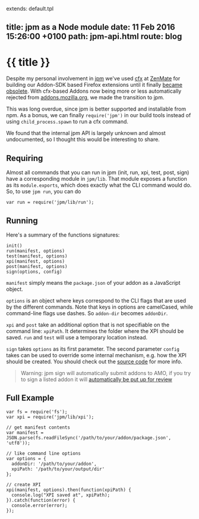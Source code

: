 extends: default.tpl

title:   jpm as a Node module
date:    11 Feb 2016 15:26:00 +0100
path:    jpm-api.html
route:   blog
---

# {{ title }}

Despite my personal involvement in [jpm](https://github.com/mozilla-jetpack/jpm) we've used [cfx](https://developer.mozilla.org/en-US/Add-ons/SDK/Tools/cfx) at [ZenMate](https://zenmate.com) for building
our Addon-SDK based Firefox extensions until it finally [became obsolete](https://blog.mozilla.org/addons/2015/10/14/breaking-changes-let-const-firefox-nightly-44/).
With cfx-based Addons now being more or less automatically rejected from [addons.mozilla.org](https://addons.mozilla.org), we made the transition to jpm.

This was long overdue, since jpm is better supported and installable from npm. As a bonus, we can finally `require('jpm')` in
our build tools instead of using `child_process.spawn` to run a cfx command.

We found that the internal jpm API is largely unknown and almost undocumented, so I thought this would be interesting to share.

## Requiring

Almost all commands that you can run in jpm (init, run, xpi, test, post, sign) have a corresponding module in `jpm/lib`. That module exposes a function as its `module.exports`, which does exactly what the CLI command would do. So, to use `jpm run`, you can do

    var run = require('jpm/lib/run');

## Running

Here's a summary of the functions signatures:

    init()
    run(manifest, options)
    test(manifest, options)
    xpi(manifest, options)
    post(manifest, options)
    sign(options, config)

`manifest` simply means the `package.json` of your addon as a JavaScript object.

`options` is an object where keys correspond to the CLI flags that are used by the different commands.
Note that keys in options are camelCased, while command-line flags use dashes. So `addon-dir` becomes `addonDir`.

`xpi` and `post` take an additional option that is not specifiable on the command line: `xpiPath`. It determines the folder where the XPI should be saved. `run` and `test` will use a temporary location instead.

`sign` takes `options` as its first parameter. The second parameter `config` takes can be used to override some internal mechanism, e.g. how the XPI should be created. You should check out the [source code](https://github.com/mozilla-jetpack/jpm/blob/master/lib/sign.js) for more info.

> Warning: jpm sign will automatically submit addons to AMO, if you try to sign a listed addon it will [automatically be put up for review](https://github.com/mozilla-jetpack/jpm/issues/467)

## Full Example

    var fs = require('fs');
    var xpi = require('jpm/lib/xpi');
    
    // get manifest contents 
    var manifest = JSON.parse(fs.readFileSync('/path/to/your/addon/package.json', 'utf8'));
    
    // like command line options
    var options = {
      addonDir: '/path/to/your/addon',
      xpiPath: '/path/to/your/output/dir'
    };
    
    // create XPI
    xpi(manifest, options).then(function(xpiPath) {
      console.log("XPI saved at", xpiPath);
    }).catch(function(error) {
      console.error(error);
    });

